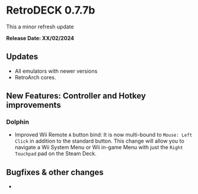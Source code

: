 # RetroDECK 0.7.7b

This a minor refresh update

**Release Date: XX/02/2024**

## Updates

- All emulators with newer versions
- RetroArch cores.

## New Features: Controller and Hotkey improvements

### Dolphin
- Improved Wii Remote `A` button bind: It is now multi-bound to `Mouse: Left Click` in addition to the standard button.
This change will allow you to navigate a Wii  System Menu or Wii in-game Menu with just the `Right Touchpad` pad on the Steam Deck.

## Bugfixes & other changes

-
